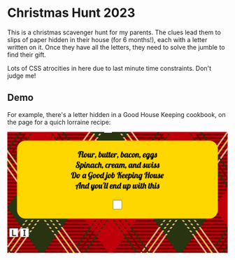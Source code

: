 # Christmas Hunt 2023

This is a christmas scavenger hunt for my parents. The clues lead them to slips of paper hidden in their house (for 6 months!), each with a letter written on it. Once they have all the letters, they need to solve the jumble to find their gift.

Lots of CSS atrocities in here due to last minute time constraints. Don't judge me!

## Demo

For example, there's a letter hidden in a Good House Keeping cookbook, on the page for a quich lorraine recipe:

![screenshot](demo.png)
